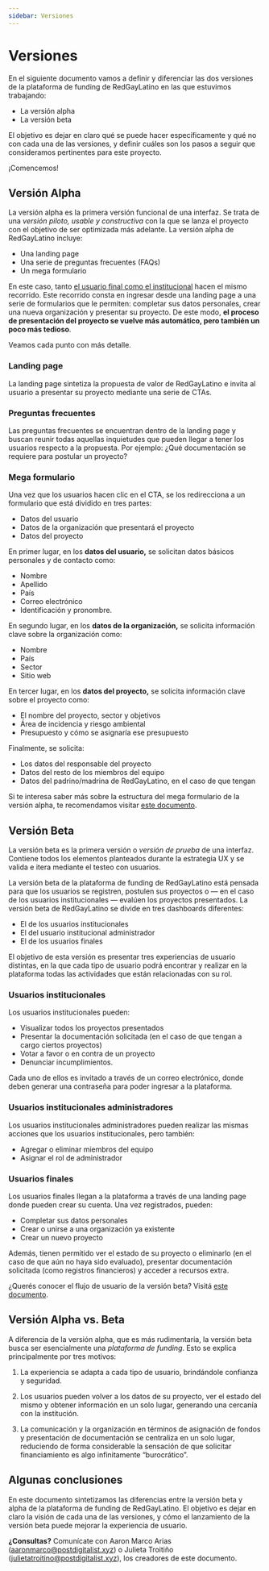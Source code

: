 ```yaml
---
sidebar: Versiones
---
```

# Versiones

En el siguiente documento vamos a definir y diferenciar las dos versiones de la plataforma de funding de RedGayLatino en las que estuvimos trabajando:

- La versión alpha
- La versión beta

El objetivo es dejar en claro qué se puede hacer específicamente y qué no con cada una de las versiones, y definir cuáles son los pasos a seguir que consideramos pertinentes para este proyecto.

¡Comencemos!

## Versión Alpha

La versión alpha es la primera versión funcional de una interfaz. Se trata de una *versión piloto, usable y constructiva* con la que se lanza el proyecto con el objetivo de ser optimizada más adelante. La versión alpha de RedGayLatino incluye:

- Una landing page
- Una serie de preguntas frecuentes (FAQs)
- Un mega formulario

En este caso, tanto [el usuario final como el institucional](https://www.notion.so/User-flows-122bc27a4e574c328de151dbd6d946e4) hacen el mismo recorrido. Este recorrido consta en ingresar desde una landing page a una serie de formularios que le permiten: completar sus datos personales, crear una nueva organización y presentar su proyecto. De este modo, **el proceso de presentación del proyecto se vuelve más automático, pero también un poco más tedioso**.

Veamos cada punto con más detalle.

### Landing page

La landing page sintetiza la propuesta de valor de RedGayLatino e invita al usuario a presentar su proyecto mediante una serie de CTAs. 

### Preguntas frecuentes

Las preguntas frecuentes se encuentran dentro de la landing page y buscan reunir todas aquellas inquietudes que pueden llegar a tener los usuarios respecto a la propuesta. Por ejemplo: ¿Qué documentación se requiere para postular un proyecto?

### Mega formulario

Una vez que los usuarios hacen clic en el CTA, se los redirecciona a un formulario que está dividido en tres partes: 

- Datos del usuario
- Datos de la organización que presentará el proyecto
- Datos del proyecto

En primer lugar, en los **datos del usuario,** se solicitan datos básicos personales y de contacto como:

- Nombre
- Apellido
- País
- Correo electrónico
- Identificación y pronombre.

En segundo lugar, en los **datos de la organización,** se solicita información clave sobre la organización como:

- Nombre
- País
- Sector
- Sitio web

En tercer lugar, en los **datos del proyecto,** se solicita información clave sobre el proyecto como:

- El nombre del proyecto, sector y objetivos
- Área de incidencia y riesgo ambiental
- Presupuesto y cómo se asignaría ese presupuesto

Finalmente, se solicita:

- Los datos del responsable del proyecto
- Datos del resto de los miembros del equipo
- Datos del padrino/madrina de RedGayLatino, en el caso de que tengan

Si te interesa saber más sobre la estructura del mega formulario de la versión alpha, te recomendamos visitar [este documento](https://docs.google.com/document/d/1HFTtXRskZYgqUKFhtXGjVC4ld3Pb_UQOG6RQslEEQE8/edit?usp=sharing). 

## Versión Beta

La versión beta es la primera versión o *versión de prueba* de una interfaz. Contiene todos los elementos planteados durante la estrategia UX y se valida e itera mediante el testeo con usuarios. 

La versión beta de la plataforma de funding de RedGayLatino está pensada para que los usuarios se registren, postulen sus proyectos o — en el caso de los usuarios institucionales — evalúen los proyectos presentados. La versión beta de RedGayLatino se divide en tres dashboards diferentes:

- El de los usuarios institucionales
- El del usuario institucional administrador
- El de los usuarios finales

El objetivo de esta versión es presentar tres experiencias de usuario distintas, en la que cada tipo de usuario podrá encontrar y realizar en la plataforma todas las actividades que están relacionadas con su rol. 

### Usuarios institucionales

Los usuarios institucionales pueden:

- Visualizar todos los proyectos presentados
- Presentar la documentación solicitada (en el caso de que tengan a cargo ciertos proyectos)
- Votar a favor o en contra de un proyecto
- Denunciar incumplimientos.

Cada uno de ellos es invitado a través de un correo electrónico, donde deben generar una contraseña para poder ingresar a la plataforma.

### Usuarios institucionales administradores

Los usuarios institucionales administradores pueden realizar las mismas acciones que los usuarios institucionales, pero también:

- Agregar o eliminar miembros del equipo
- Asignar el rol de administrador

### Usuarios finales

Los usuarios finales llegan a la plataforma a través de una landing page donde pueden crear su cuenta. Una vez registrados, pueden:

- Completar sus datos personales
- Crear o unirse a una organización ya existente
- Crear un nuevo proyecto

Además, tienen permitido ver el estado de su proyecto o eliminarlo (en el caso de que aún no haya sido evaluado), presentar documentación solicitada (como registros financieros) y acceder a recursos extra. 

¿Querés conocer el flujo de usuario de la versión beta? Visitá [este documento](https://pitch.com/public/a79352fc-6823-4c7a-aaf9-c83d1b3a93f2/8c5c1397-afef-48aa-a164-1d62719c9b45). 

## Versión Alpha vs. Beta

A diferencia de la versión alpha, que es más rudimentaria, la versión beta busca ser esencialmente una *plataforma de funding*. Esto se explica principalmente por tres motivos:

1. La experiencia se adapta a cada tipo de usuario, brindándole confianza y seguridad.

1. Los usuarios pueden volver a los datos de su proyecto, ver el estado del mismo y obtener información en un solo lugar, generando una cercanía con la institución.

1. La comunicación y la organización en términos de asignación de fondos y presentación de documentación se centraliza en un solo lugar, reduciendo de forma considerable la sensación de que solicitar financiamiento es algo infinitamente “burocrático”.

## Algunas conclusiones

En este documento sintetizamos las diferencias entre la versión beta y alpha de la plataforma de funding de RedGayLatino. El objetivo es dejar en claro la visión de cada una de las versiones, y cómo el lanzamiento de la versión beta puede mejorar la experiencia de usuario. 

**¿Consultas?** Comunícate con Aaron Marco Arias ([aaronmarco@postdigitalist.xyz](mailto:aaronmarco@postdigitalist.xyz)) o Julieta Troitiño (julietatroitino@postdigitalist.xyz), los creadores de este documento.